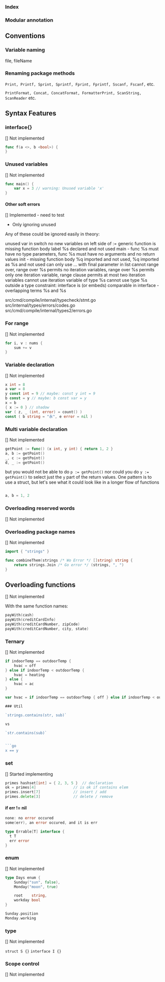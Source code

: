 
### Index

### Modular annotation

## Conventions

### Variable naming

file, fileName

### Renaming package methods

`Print, Printf, Sprint, Sprintf, Fprint, Fprintf, Sscanf, Fscanf,` etc.

`PrintFormat, Concat, ConcatFormat, FormatterPrint, ScanString, ScanReader` etc.

## Syntax Features

### interface{}

[] Not implemented

```go
func f(a <>, b <bool>) {
}
```

### Unused variables

[] Not implemented

```go
func main() {
    var x = 3 // warning: Unused variable 'x'
}
```

#### Other soft errors

[] Implemented - need to test
- Only ignoring unused

Any of these could be ignored easily in theory:

unused var in switch
no new variables on left side of :=
generic function is missing function body
label %s declared and not used
main - func %s must have no type parameters, func %s must have no arguments and no return values
init - missing function body
%q imported and not used, %q imported as %s and not used
can only use ... with final parameter in list
cannot range over, range over %s permits no iteration variables, range over %s permits only one iteration variable, range clause permits at most two iteration variables
cannot use iteration variable of type %s
cannot use type %s outside a type constraint: interface is (or embeds) comparable
in interface - overlapping terms %s and %s


src/cmd/compile/internal/typecheck/stmt.go
src/internal/types/errors/codes.go
src/cmd/compile/internal/types2/errors.go

### For range

[] Not implemented

```go
for i, v : nums {
    sum += v
}
```

### Variable declaration

[] Not implemented

```go
x int = 8
a var = 8
y const int = 9 // maybe: const y int = 9
b const = y // maybe: b const var = y
x = b
{ x := 0 } // shadow
var ( z, _ (int, error) = count() )
const ( b string = "永", e error = nil )
```

### Multi variable declaration

[] Not implemented

```go
getPoint := func() (x int, y int) { return 1, 2 }
a, b := getPoint()
_, c := getPoint()
d, _ := getPoint()
```
but you would not be able to do `p := getPoint()` nor could you do `y := getPoint()` to select just the `y` part of the return values. One pattern is to use a struct, but let's see what it could look like in a longer flow of functions

```go

```

```go
a, b = 1, 2
```

### Overloading reserved words

[] Not implemented

### Overloading package names

[] Not implemented

```go
import { "strings" }

func combineThem(strings /* Wo Error */ []string) string {
    return strings.Join /* Go error */ (strings, ", ")
}
```

## Overloading functions

[] Not implemented

With the same function names:

```go
payWith(cash)
payWith(creditCardInfo)
payWith(creditCardNumber, zipCode)
payWith(creditCardNumber, city, state)
```


### Ternary

[] Not implemented

```go
if indoorTemp == outdoorTemp {
    hvac = off
} else if indoorTemp < outdoorTemp {
    hvac = heating
} else {
    hvac = ac
}

var hvac = if indoorTemp == outdoorTemp { off } else if indoorTemp < outdoorTemp { heating } else { ac }

### Util

`strings.contains(str, sub)`

vs

`str.contains(sub)`


```go
x == y
```

### set

[] Started implementing

```go
primes hashset[int] = { 2, 3, 5 }  // declaration
ok = primes[4]                 // is ok if contains elem
primes.insert[7]               // insert / add
primes.delete[3]               // delete / remove
```

#### if err != nil

```go
none: no error occured
some(err), an error occured, and it is err
```

```go
type Errable[T] interface {
  t T
  err error
}
```

### enum

[] Not implemented

```go
type Days enum {
    Sunday("sun", false),
    Monday("moon", true)

    root    string,
    workday bool
}

Sunday.position
Monday.working
```

### type

[] Not implemented

`struct S {}`
`interface I {}`

### Scope control

[] Not implemented
